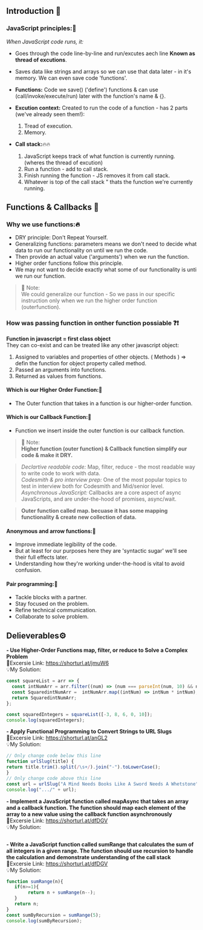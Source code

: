 ## Introduction :tulip:

### JavaScript principles::tulip:
*When JavaScript code runs, it: <br/>*
- Goes through the code line-by-line and run/excutes aech line **Known as thread of excutions**.
- Saves data like strings and arrays so we can use that data later - in it's memory. We can even save code 'functions'.
- **Functions:** Code we save() ('define') functions & can use (call/invoke/execute/run) later with the function's name & {}.
- **Excution context:** Created to run the code of a function - has 2 parts (we've already seen them!):
    1. Tread of execution.
    2. Memory.
       
- **Call stack:**:fire::fire:
    1. JavaScript keeps track of what function is currently running. (wheres the thread of excution)
    2. Run a function - add to call stack.
    3. Finish running the function - JS removes it from call stack.
    4. Whatever is top of the call stack " thats the function we're currently running.
  
 ## Functions & Callbacks :tulip:
 ### Why we use functions::fire:
- DRY principle: Don't Repeat Yourself.
- Generalizing functions: parameters means we don't need to decide what data to run our functionality on until we run the code.
- Then provide an actual value ('arguments') when we run the function.
- Higher order functions follow this principle.
- We may not want to decide exactly what some of our functionality is unti we run our function.

>💌 Note:<br/>
> We could generalize our function - So we pass in our specific instruction only when we run the higher order function (outerfunction).

### How was passing function in onther function possiable :question::exclamation:
**Function in javascript = first class object<br/>**
They can co-exist and can be treated like any other javascript object:<br/>
1. Assigned to variables and properties of other objects. ( Methods ) => defin the function for object property called method. 
2. Passed an arguments into functions. 
3. Returned as values from functions. 
    
#### Which is our Higher Order Function::bell:
- The Outer function that takes in a function is our higher-order function.
#### Which is our Callback Function::bell:
- Function we insert inside the outer function is our callback function. 

>💌 Note:<br/>
> **Higher function (outer function) & Callback function simplify our code & make it DRY.**

> *Declartive readable code:* Map, filter, reduce - the most readable way to write code to work with data.<br/>
> *Codesmith & pro interview prep:* One of the most popular topics to test in interview both for Codesmith and Mid/senior level.<br/>
> *Asynchronous JavaScript:* Callbacks are a core aspect of async JavaScripts, and are under-the-hood of promises, async/wait.<br/>
 
> **Outer function called map. becuase it has some mapping functionality & create new collection of data.** 

#### Anonymous and arrow functions:💎
- Improve immediate legibility of the code.
- But at least for our purposes here they are 'syntactic sugar' we'll see their full effects later.
- Understanding how they're working under-the-hood is vital to avoid confusion.

#### Pair programming::crystal_ball:
- Tackle blocks with a partner.
- Stay focused on the problem.
- Refine technical communication.
- Collaborate to solve problem.
  
## Delieverables⚙️
**- Use Higher-Order Functions map, filter, or reduce to Solve a Complex Problem**
<br />:jack_o_lantern:Excersie Link: https://shorturl.at/jmuW6 
<br />💡My Solution: 
```js
const squareList = arr => {
  const intNumArr = arr.filter((num) => (num === parseInt(num, 10) && num >= 0));
  const SquaredintNumArr =  intNumArr.map((intNum) => intNum * intNum);
  return SquaredintNumArr;
};

const squaredIntegers = squareList([-3, 8, 6, 0, 10]);
console.log(squaredIntegers);
```

**- Apply Functional Programming to Convert Strings to URL Slugs**
<br />:jack_o_lantern:Excersie Link: https://shorturl.at/anGL2
<br />💡My Solution: 
```js
// Only change code below this line
function urlSlug(title) {
return title.trim().split(/\s+/).join("-").toLowerCase();
}
// Only change code above this line
const url = urlSlug("A Mind Needs Books Like A Sword Needs A Whetstone");
console.log(".../" + url);
```

**- Implement a JavaScript function called mapAsync that takes an array and a callback function. The function should map each element of the array to a new value using the callback function asynchronously**
<br />:jack_o_lantern:Excersie Link: https://shorturl.at/dfDGV
<br />💡My Solution: 
```js

```

**- Write a JavaScript function called sumRange that calculates the sum of all integers in a given range. The function should use recursion to handle the calculation and demonstrate understanding of the call stack**
<br />:jack_o_lantern:Excersie Link: https://shorturl.at/dfDGV
<br />💡My Solution: 
```js
function sumRange(n){
   if(n>=1){
        return n + sumRange(n--);
   }
   return n;
}
const sumByRecursion = sumRange(5);
console.log(sumByRecursion);
```
